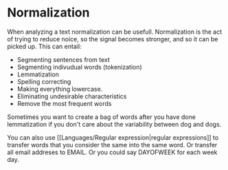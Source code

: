 # Normalization
When analyzing a text normalization can be usefull. Normalization is the act of trying to reduce noice, so the signal becomes stronger, and so it can be picked up. This can entail:

- Segmenting sentences from text
- Segmenting indivudual words (tokenization)
- Lemmatization
- Spelling correcting
- Making everything lowercase. 
- Eliminating undesirable characteristics
- Remove the most frequent words

Sometimes you want to create a bag of words after you have done lemmatization if you don't care about the variability between dog and dogs. 

You can also use [[Languages/Regular expression|regular expressions]] to transfer words that you consider the same into the same word. Or transfer all email addreses to EMAIL. Or you could say DAYOFWEEK for each week day. 

